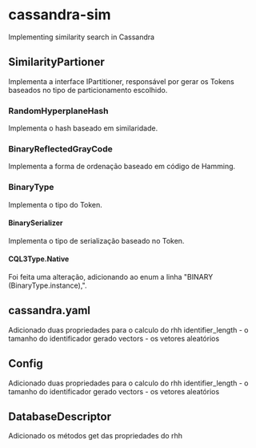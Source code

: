 # cassandra-sim
Implementing similarity search in Cassandra

## SimilarityPartioner
Implementa a interface IPartitioner, responsável por gerar os Tokens baseados no tipo de particionamento escolhido.

### RandomHyperplaneHash
Implementa o hash baseado em similaridade.

### BinaryReflectedGrayCode
Implementa a forma de ordenação baseado em código de Hamming.

### BinaryType
Implementa o tipo do Token.

#### BinarySerializer
Implementa o tipo de serialização baseado no Token.

#### CQL3Type.Native
Foi feita uma alteração, adicionando ao enum a linha "BINARY      (BinaryType.instance),".

## cassandra.yaml
Adicionado duas propriedades para o calculo do rhh
identifier_length - o tamanho do identificador gerado
vectors - os vetores aleatórios

## Config
Adicionado duas propriedades para o calculo do rhh
identifier_length - o tamanho do identificador gerado
vectors - os vetores aleatórios

## DatabaseDescriptor
Adicionado os métodos get das propriedades do rhh
